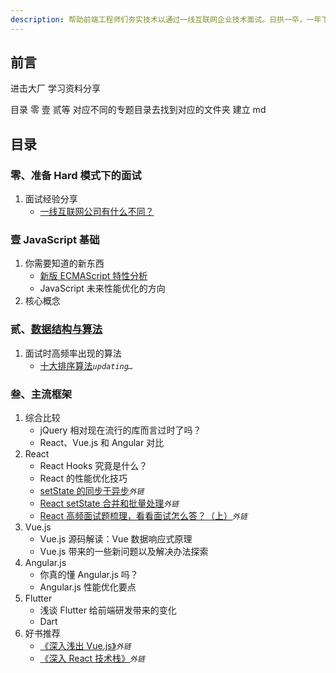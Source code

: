 ```yaml
---
description: 帮助前端工程师们夯实技术以通过一线互联网企业技术面试。日拱一卒，一年下来你会惊叹自己的进步。
---
```


## 前言

进击大厂 学习资料分享

目录 零 壹 贰等 对应不同的专题目录去找到对应的文件夹 建立 md

## 目录

### 零、准备 Hard 模式下的面试

1. 面试经验分享
   - [一线互联网公司有什么不同？](0/0.1.1.md)

### 壹 JavaScript 基础

1. 你需要知道的新东西
   - [新版 ECMAScript 特性分析](1/1.1.1.md)
   - JavaScript 未来性能优化的方向
2. 核心概念

### 贰、[数据结构与算法](2/2.0.md)

1. 面试时高频率出现的算法
   - [十大排序算法](2/2.1.1.md)_`updating…`_

### 叁、主流框架

1. 综合比较
   - jQuery 相对现在流行的库而言过时了吗？
   - React、Vue.js 和 Angular 对比
2. React
   - React Hooks 究竟是什么？
   - React 的性能优化技巧
   - [setState 的同步于异步](https://juejin.im/post/5e6c35a65188254953721691)_`外链`_
   - [React setState 合并和批量处理](https://juejin.im/post/5e6c35a65188254953721691)_`外链`_
   - [React 高频面试题梳理，看看面试怎么答？（上）](https://mp.weixin.qq.com/s/3jmJgZFktP2NMT8XLvdIKQ)_`外链`_
3. Vue.js
   - Vue.js 源码解读：Vue 数据响应式原理
   - Vue.js 带来的一些新问题以及解决办法探索
4. Angular.js
   - 你真的懂 Angular.js 吗？
   - Angular.js 性能优化要点
5. Flutter
   - 浅谈 Flutter 给前端研发带来的变化
   - Dart
6. 好书推荐
   - [《深入浅出 Vue.js》](https://book.douban.com/subject/32581281/)_`外链`_
   - [《深入 React 技术栈》](https://book.douban.com/subject/26918038/)_`外链`_
